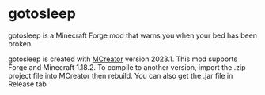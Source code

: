 # gotosleep
gotosleep is a Minecraft Forge mod that warns you when your bed has been broken

gotosleep is created with [MCreator](https://mcreator.net/) version 2023.1. This mod supports Forge and Minecraft 1.18.2. To compile to another version, import the .zip project file into MCreator then rebuild. You can also get the .jar file in Release tab
